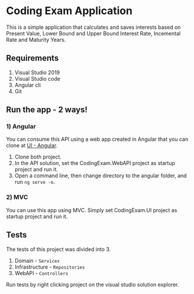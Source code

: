 # Coding Exam Application

This is a simple application that calculates and saves interests based on Present Value, Lower Bound and Upper Bound Interest Rate, Incemental Rate and Maturity Years.

## Requirements

1. Visual Studio 2019
2. Visual Studio code
3. Angular cli
4. Git

## Run the app - 2 ways!

### 1) Angular

You can consume this API using a web app created in Angular that you can clone at [UI - Angular](https://github.com/nomorecolor/CodingExam-UI-Angular). 
1. Clone both project.
2. In the API solution, set the CodingExam.WebAPI project as startup project and run it.
3. Open a command line, then change directory to the angular folder, and run `ng serve -o`.


### 2) MVC

You can use this app using MVC. Simply set CodingExam.UI project as startup project and run it.

## Tests

The tests of this project was divided into 3.
1. Domain - `Services`
2. Infrastructure - `Repositories`
3. WebAPI - `Controllers`

Run tests by right clicking project on the visual studio solution explorer.
